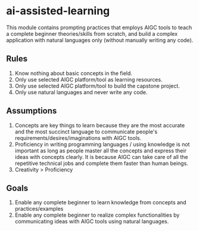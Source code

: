 # ai-assisted-learning

This module contains prompting practices that employs AIGC tools to teach a complete beginner theories/skills from scratch, and build a complex application with natural languages only (without manually writing any code).

## Rules

1. Know nothing about basic concepts in the field.
2. Only use selected AIGC platform/tool as learning resources.
3. Only use selected AIGC platform/tool to build the capstone project.
4. Only use natural languages and never write any code.

## Assumptions

1. Concepts are key things to learn because they are the most accurate and the most succinct language to communicate people's requirements/desires/imaginations with AIGC tools.
2. Proficiency in writing programming languages / using knowledge is not important as long as people master all the concepts and express their ideas with concepts clearly. It is because AIGC can take care of all the repetitive technical jobs and complete them faster than human beings.
3. Creativity > Proficiency

## Goals

1. Enable any complete beginner to learn knowledge from concepts and practices/examples
2. Enable any complete beginner to realize complex functionalities by communicating ideas with AIGC tools using natural languages.
